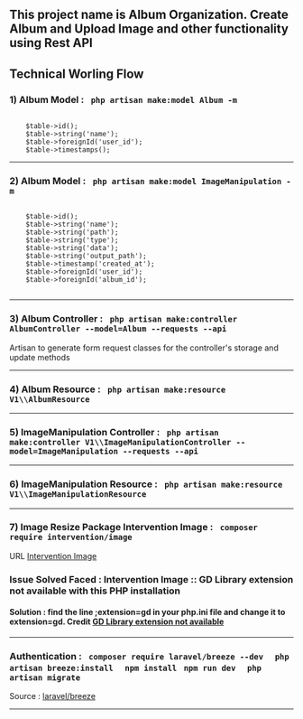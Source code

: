 ## This project name is Album Organization. Create Album and Upload Image and other functionality using Rest API


## Technical Worling Flow

<h3>1)  Album Model : <code> php artisan make:model Album -m </code> </h3>
<p>
<code>
    $table->id();
    $table->string('name');
    $table->foreignId('user_id');
    $table->timestamps();
</code>
</p>
<hr>

<h3>2)  Album Model : <code> php artisan make:model ImageManipulation -m </code> </h3>
<p>
<code>
    $table->id();
    $table->string('name');
    $table->string('path');
    $table->string('type');
    $table->string('data');
    $table->string('output_path');
    $table->timestamp('created_at');
    $table->foreignId('user_id');
    $table->foreignId('album_id');

</code>
</p>
<hr>

<h3>3)  Album Controller : <code> php artisan make:controller AlbumController --model=Album --requests --api </code> </h3>
<p>
Artisan to generate form request classes for the controller's storage and update methods
</p>
<hr>


<h3>4)  Album Resource : <code> php artisan make:resource V1\\AlbumResource </code> </h3>

<hr>

<h3>5)  ImageManipulation Controller : <code> php artisan make:controller V1\\ImageManipulationController --model=ImageManipulation --requests --api </code> </h3>

<hr>

<h3>6)  ImageManipulation Resource : <code> php artisan make:resource V1\\ImageManipulationResource </code> </h3>

<hr>

<h3>7)  Image Resize Package <b>Intervention Image </b> :  <code> composer require intervention/image </code> </h3>
<p>
URL <a href="http://image.intervention.io/">Intervention Image </a>
</p>

<h3> Issue Solved Faced : Intervention Image :: GD Library extension not available with this PHP installation </h3> 
<h4> Solution : find the line ;extension=gd in your php.ini file and change it to extension=gd.
Credit <a href="https://stackoverflow.com/questions/34009844/gd-library-extension-not-available-with-this-php-installation-ubuntu-nginx">GD Library extension not available</a>
</h4>


<hr>

<h3> Authentication : 
<code> composer require laravel/breeze --dev </code> 
<code> php artisan breeze:install </code>
<code> npm install </code>
<code>npm run dev </code>
<code> php artisan migrate </code>
</h3> 
<p>Source : <a href="https://laravel.com/docs/8.x/starter-kits">laravel/breeze</a>
<hr>






